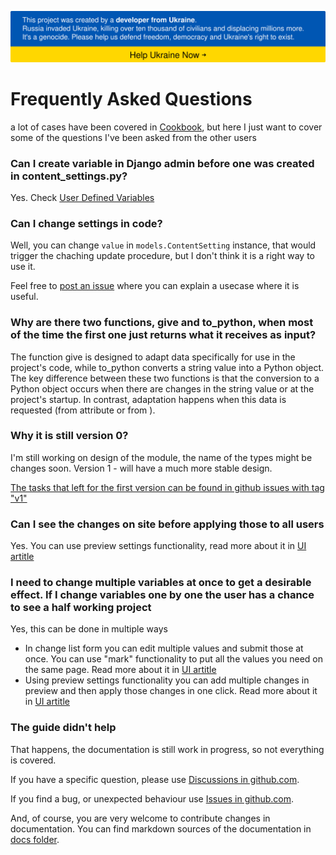 [![Stand With Ukraine](https://raw.githubusercontent.com/vshymanskyy/StandWithUkraine/main/banner-direct-single.svg)](https://stand-with-ukraine.pp.ua)

# Frequently Asked Questions

a lot of cases have been covered in [Cookbook](cookbook.md), but here I just want to cover some of the questions I've been asked from the other users

### Can I create variable in Django admin before one was created in content_settings.py?

Yes. Check [User Defined Variables](uservar.md)

### Can I change settings in code?

Well, you can change `value` in `models.ContentSetting` instance, that would trigger the chaching update procedure, but I don't think it is a right way to use it.

Feel free to [post an issue](https://github.com/occipital/django-content-settings/issues/new) where you can explain a usecase where it is useful.

### Why are there two functions, give and to_python, when most of the time the first one just returns what it receives as input?

The function give is designed to adapt data specifically for use in the project's code, while to_python converts a string value into a Python object. The key difference between these two functions is that the conversion to a Python object occurs when there are changes in the string value or at the project's startup. In contrast, adaptation happens when this data is requested (from attribute or from ).

### Why it is still version 0?

I'm still working on design of the module, the name of the types might be changes soon. Version 1 - will have a much more stable design.

[The tasks that left for the first version can be found in github issues with tag "v1"](https://github.com/occipital/django-content-settings/labels/v1)

### Can I see the changes on site before applying those to all users

Yes. You can use preview settings functionality, read more about it in [UI artitle](ui.md#preview-functionality)

### I need to change multiple variables at once to get a desirable effect. If I change variables one by one the user has a chance to see a half working project

Yes, this can be done in multiple ways

* In change list form you can edit multiple values and submit those at once. You can use "mark" functionality to put all the values you need on the same page. Read more about it in [UI artitle](ui.md#apply-multiple-settings-at-once)
* Using preview settings functionality you can add multiple changes in preview and then apply those changes in one click. Read more about it in [UI artitle](ui.md#preview-functionality)

### The guide didn't help

That happens, the documentation is still work in progress, so not everything is covered.

If you have a specific question, please use [Discussions in github.com](https://github.com/occipital/django-content-settings/discussions).

If you find a bug, or unexpected behaviour use [Issues in github.com](https://github.com/occipital/django-content-settings/issues).

And, of course, you are very welcome to contribute changes in documentation. You can find markdown sources of the documentation in [docs folder](https://github.com/occipital/django-content-settings/tree/master/docs).